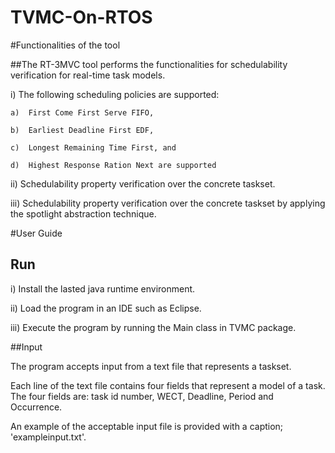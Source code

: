 # TVMC-On-RTOS
#Functionalities of the tool

##The RT-3MVC tool performs the functionalities for schedulability verification for real-time task models. 

i)	The following scheduling policies are supported: 

	a)	First Come First Serve FIFO, 
	
	b)	Earliest Deadline First EDF, 
	
	c)	Longest Remaining Time First, and 
	
	d)	Highest Response Ration Next are supported

ii)	Schedulability property verification over the concrete taskset.

iii)	Schedulability property verification over the concrete taskset by applying the spotlight abstraction technique.



#User Guide

## Run

i)	Install the lasted java runtime environment.

ii)	Load the program in an IDE such as Eclipse.

iii)	Execute the program by running the Main class in TVMC package.

##Input

The program accepts input from a text file that represents a taskset.

Each line of the text file contains four fields that represent a model of a task. The four fields are: task id number, WECT, Deadline, Period and Occurrence. 

An example of the acceptable input file is provided with a caption; 'exampleinput.txt'.
